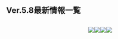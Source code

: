## Ver.5.8最新情報一覧
<img src="">
<p style="white-space: pre-wrap; min-height: 1.5em; text-align: center;"><img src="https://sdk.hoyoverse.com/upload/ann/2025/07/29/e05523949b58f66a072e105f4d420564_8947379969444877152.jpg" href="" style="vertical-align:middle;"><img src="https://sdk.hoyoverse.com/upload/ann/2025/07/29/299119548d6f825bead0ae66b2607a3c_1104436772013290928.jpg" href="" style="vertical-align:middle;"><img src="https://sdk.hoyoverse.com/upload/ann/2025/07/29/0459fe4415e0a08dec829aa47f436f55_8981095871571420679.jpg" href="" style="vertical-align:middle;"><img src="https://sdk.hoyoverse.com/upload/ann/2025/07/29/86b915fff18ab5f7a139f1f857e28a7d_2454290881601066586.jpg" href="" style="vertical-align:middle;"></p>
